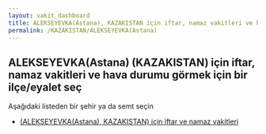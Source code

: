 ```yaml
---
layout: vakit_dashboard
title: ALEKSEYEVKA(Astana), KAZAKISTAN için iftar, namaz vakitleri ve hava durumu - ilçe/eyalet seç
permalink: /KAZAKISTAN/ALEKSEYEVKA(Astana)
---
```


## ALEKSEYEVKA(Astana) (KAZAKISTAN) için iftar, namaz vakitleri ve hava durumu  görmek için bir ilçe/eyalet seç

Aşağıdaki listeden bir şehir ya da semt seçin

* [ (ALEKSEYEVKA(Astana), KAZAKISTAN) için iftar ve namaz vakitleri](/KAZAKISTAN/ALEKSEYEVKA(Astana)/)

<script type="text/javascript">
  var GLOBAL_COUNTRY = 'KAZAKISTAN';
  var GLOBAL_CITY = 'ALEKSEYEVKA(Astana)';
  var GLOBAL_STATE = 'ALEKSEYEVKA(Astana)';
</script>
